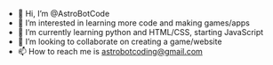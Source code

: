 - 👋 Hi, I’m @AstroBotCode
- 👀 I’m interested in learning more code and making games/apps
- 🌱 I’m currently learning python and HTML/CSS, starting JavaScript 
- 💞️ I’m looking to collaborate on creating a game/website
- 📫 How to reach me is astrobotcoding@gmail.com

<!---
AstroBotCode/AstroBotCode is a ✨ special ✨ repository because its `README.md` (this file) appears on your GitHub profile.
You can click the Preview link to take a look at your changes.
--->
